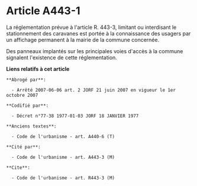 # Article A443-1

La réglementation prévue à l'article R. 443-3, limitant ou interdisant le stationnement des caravanes est portée à la
connaissance des usagers par un affichage permanent à la mairie de la commune concernée.

Des panneaux implantés sur les principales voies d'accès à la commune signalent l'existence de cette réglementation.

**Liens relatifs à cet article**

	**Abrogé par**:

	  - Arrêté 2007-06-06 art. 2 JORF 21 juin 2007 en vigueur le 1er octobre 2007

	**Codifié par**:

	  - Décret n°77-38 1977-01-03 JORF 18 JANVIER 1977

	**Anciens textes**:

	  - Code de l'urbanisme - art. A440-6 (T)

	**Cité par**:

	  - Code de l'urbanisme - art. A443-3 (M)

	**Cite**:

	  - Code de l'urbanisme - art. R443-3 (M)
